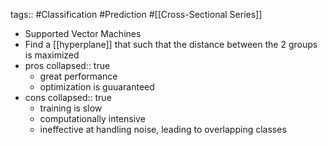 tags:: #Classification #Prediction #[[Cross-Sectional Series]]

- Supported Vector Machines
- Find a [[hyperplane]] that such that the distance between the 2 groups is maximized
- pros
  collapsed:: true
	- great performance
	- optimization is guuaranteed
- cons
  collapsed:: true
	- training is slow
	- computationally intensive
	- ineffective at handling noise, leading to overlapping classes